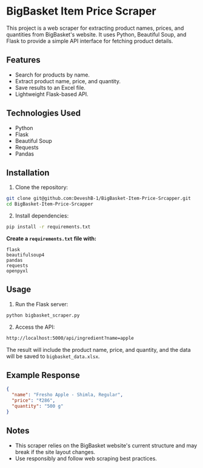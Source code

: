 # BigBasket Item Price Scraper

This project is a web scraper for extracting product names, prices, and quantities from BigBasket's website. It uses Python, Beautiful Soup, and Flask to provide a simple API interface for fetching product details.

## Features
- Search for products by name.
- Extract product name, price, and quantity.
- Save results to an Excel file.
- Lightweight Flask-based API.

## Technologies Used
- Python
- Flask
- Beautiful Soup
- Requests
- Pandas

## Installation

1. Clone the repository:
```bash
git clone git@github.com:DeveshB-1/BigBasket-Item-Price-Srcapper.git
cd BigBasket-Item-Price-Srcapper
```

2. Install dependencies:
```bash
pip install -r requirements.txt
```

**Create a `requirements.txt` file with:**
```plaintext
flask
beautifulsoup4
pandas
requests
openpyxl
```

## Usage

1. Run the Flask server:
```bash
python bigbasket_scraper.py
```

2. Access the API:
```bash
http://localhost:5000/api/ingredient?name=apple
```

The result will include the product name, price, and quantity, and the data will be saved to `bigbasket_data.xlsx`.

## Example Response
```json
{
  "name": "Fresho Apple - Shimla, Regular",
  "price": "₹286",
  "quantity": "500 g"
}
```

## Notes
- This scraper relies on the BigBasket website's current structure and may break if the site layout changes.
- Use responsibly and follow web scraping best practices.

